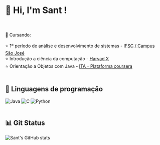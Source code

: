 # 👋 Hi, I'm Sant ! <br/> <br/>


  📖 Cursando:<br/><br/>
  ⭐ 1º período de análise e desenvolvimento de sistemas - [IFSC / Campus São José](https://www.ifsc.edu.br/web/campus-sao-jose)<br/>
  ⭐ Introdução a ciência da computação - [Harvad X](https://www.edx.org/school/harvardx)<br/>
  ⭐ Orientação a Objetos com Java - [ITA - Plataforma coursera](https://www.coursera.org/learn/orientacao-a-objetos-com-java)<br/> <br/>
                                  


## 💽 Linguagens de programação <br/>
![Java](https://img.shields.io/badge/java-%23ED8B00.svg?style=for-the-badge&logo=openjdk&logoColor=white)
![C](https://img.shields.io/badge/c-%2300599C.svg?style=for-the-badge&logo=c&logoColor=white)
![Python](https://img.shields.io/badge/python-3670A0?style=for-the-badge&logo=python&logoColor=ffdd54)<br/><br/>


## 📊 Git Status 
![Sant's GitHub stats](https://github-readme-stats.vercel.app/api?username=sx-nt&show_icons=true&theme=transparent)
